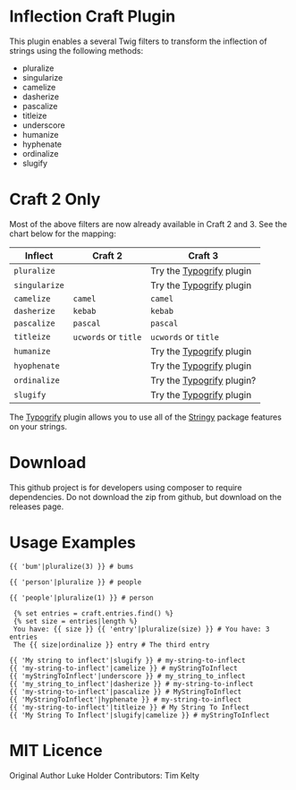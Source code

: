 # Inflection Craft Plugin

This plugin enables a several Twig filters to transform the inflection of strings using the following methods:

* pluralize
* singularize
* camelize
* dasherize
* pascalize
* titleize
* underscore
* humanize
* hyphenate
* ordinalize
* slugify

# Craft 2 Only

Most of the above filters are now already available in Craft 2 and 3. See the chart below for the mapping:

| Inflect | Craft 2 | Craft 3 |
| --- | --- | --- |
| `pluralize` | |  Try the [Typogrify](https://github.com/nystudio107/craft3-typogrify) plugin|
| `singularize`| |  Try the [Typogrify](https://github.com/nystudio107/craft3-typogrify) plugin|
| `camelize` | `camel` |  `camel` |
| `dasherize` | `kebab` | `kebab` |
| `pascalize` | `pascal` | `pascal` |
| `titleize` | `ucwords` or `title` | `ucwords` or `title` |
| `humanize` | | Try the [Typogrify](https://github.com/nystudio107/craft3-typogrify) plugin |
| `hyophenate` | | Try the [Typogrify](https://github.com/nystudio107/craft3-typogrify) plugin |
| `ordinalize` | | Try the [Typogrify](https://github.com/nystudio107/craft3-typogrify) plugin? |
| `slugify` | | Try the [Typogrify](https://github.com/nystudio107/craft3-typogrify) plugin |

The [Typogrify](https://github.com/nystudio107/craft3-typogrify) plugin allows you to use all of the [Stringy](https://github.com/danielstjules/Stringy) package features on your strings.

# Download

This github project is for developers using composer to require dependencies. Do not download the zip from github, but download on the releases page.


# Usage Examples

```
{{ 'bum'|pluralize(3) }} # bums
```

```
{{ 'person'|pluralize }} # people
```

```
{{ 'people'|pluralize(1) }} # person
```

```
 {% set entries = craft.entries.find() %}
 {% set size = entries|length %}
 You have: {{ size }} {{ 'entry'|pluralize(size) }}﻿ # You have: 3 entries
 The {{ size|ordinalize }} entry # The third entry
```

```
{{ 'My string to inflect'|slugify }} # my-string-to-inflect
{{ 'my-string-to-inflect'|camelize }} # myStringToInflect
{{ 'myStringToInflect'|underscore }} # my_string_to_inflect
{{ 'my_string_to_inflect'|dasherize }} # my-string-to-inflect
{{ 'my-string-to-inflect'|pascalize }} # MyStringToInflect
{{ 'MyStringToInflect'|hyphenate }} # my-string-to-inflect
{{ 'my-string-to-inflect'|titleize }} # My String To Inflect
{{ 'My String To Inflect'|slugify|camelize }} # myStringToInflect
```

# MIT Licence

Original Author Luke Holder
Contributors: Tim Kelty


